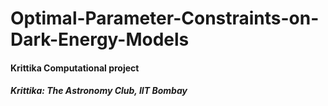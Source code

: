 # Optimal-Parameter-Constraints-on-Dark-Energy-Models
#### Krittika Computational project 
##### Krittika: The Astronomy Club, IIT Bombay
